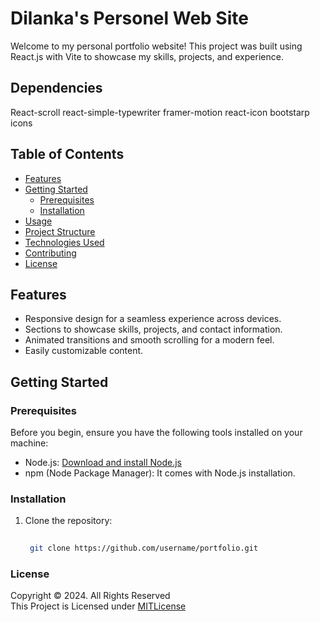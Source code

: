 # Dilanka's Personel Web Site

Welcome to my personal portfolio website! This project was built using React.js with Vite to showcase my skills, projects, and experience.
## Dependencies
React-scroll
react-simple-typewriter
framer-motion
react-icon
bootstarp icons

## Table of Contents

- [Features](#features)
- [Getting Started](#getting-started)
    - [Prerequisites](#prerequisites)
    - [Installation](#installation)
- [Usage](#usage)
- [Project Structure](#project-structure)
- [Technologies Used](#technologies-used)
- [Contributing](#contributing)
- [License](#license)

## Features

- Responsive design for a seamless experience across devices.
- Sections to showcase skills, projects, and contact information.
- Animated transitions and smooth scrolling for a modern feel.
- Easily customizable content.

## Getting Started

### Prerequisites

Before you begin, ensure you have the following tools installed on your machine:

- Node.js: [Download and install Node.js](https://nodejs.org/)
- npm (Node Package Manager): It comes with Node.js installation.

### Installation

1. Clone the repository:

   ```bash
  
    git clone https://github.com/username/portfolio.git

### License
Copyright &copy; 2024. All Rights Reserved <br>
This Project is Licensed under [MITLicense](License.txt)